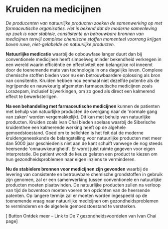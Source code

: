 # Kruiden na medicijnen

_De producenten van natuurlijke producten zoeken de samenwerking op met farmaceutische organisaties. Het is bekend dat de moderne samenleving op zoek is naar stabiele, constistente en betrouwbare bronnen van medicijnen terwijl complexe chemische stoffen momenteel voorrang krijgen boven ruwe, niet-gelabelde en natuurlijke producten._ 

**Natuurlijke medicatie** waarbij de opbouwfase langer duurt dan bij conventionele medicijnen heeft simpelweg minder bekendheid verkregen in een wereld waarin efficiëntie en effectiviteit een belangrijke rol inneemt door de toenemende mate van technologie in ons dagelijks leven. Complexe chemische stoffen bieden voor nu een betrouwbaardere oplossing als bron van consitentie. Kruiden hebben nou eenmaal niet dezelfde potentie als de ingrijpende en nauwkeurig afgemeten farmaceutische medicijnen zoals Lorazepam, inclusief bijwerkingen, om zo goed als direct een kalmerend effect te bewerkstelligen. 

**Na een behandeling met farmaceutische medicijnen** kunnen de patienten met behulp van natuurlijke producten de overgang naar de 'normale gang van zaken' worden vergemakkelijkt. Dit kan met behulp van natuurlijke producten. Kruiden zoals Ivan Chai bieden soelaas waarbij de Siberische kruidenthee een kalmerende werking heeft op de algehele gemoedstoestand. Goed om te belichten is het feit dat de moderne kruidengeneeskunde de belangstelling voor natuurlijke producten met meer dan 5000 jaar geschiedenis niet aan de kant schuift vanwege de nog steeds heersende 'onnauwkeurigheid'. Er wordt juist ruimte gegeven voor eigen interpretatie. De patient wordt de keuze gelaten een product te kiezen om hun gezondheidsproblemen naar eigen inziens te verminderen.

**Nu de stabielere bronnen voor medicijnen zijn gevonden** waarbij de levering van consistente en betrouwbare chemische grondstoffen in gebruik zijn genomen, zal er een samenwerking tussen conventionele en natuurlijke producten moeten plaatsvinden. De natuurlijke producten zullen na verloop van tijd de boventoon moeten voeren ten opzichten van de heersende patenten. Op langere termijn zal er moeten worden ingespeeld op de toenemende vraag naar natuurlijke medicijnen om gezondheidsproblemen te verminderen en de algehele gemoedstoestand te versterken. 


[ Button Ontdek meer – Link to De 7 gezondheidsvoordelen van Ivan Chai page]
